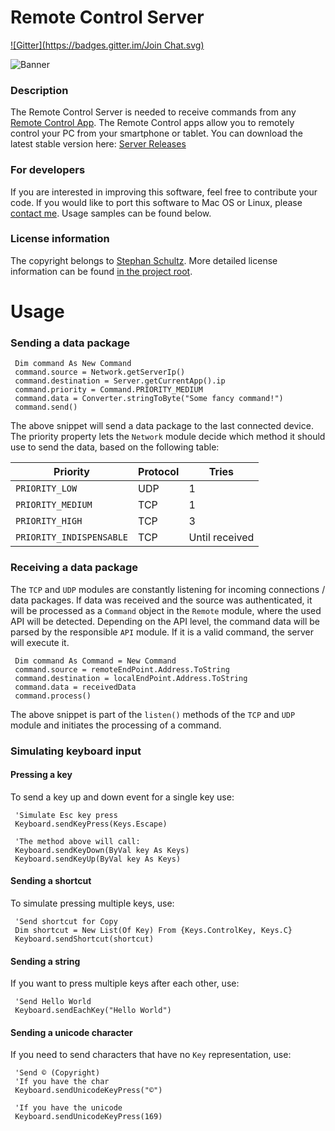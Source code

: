 Remote Control Server
===================
[![Gitter](https://badges.gitter.im/Join Chat.svg)](https://gitter.im/cxulo/RemoteControlServer?utm_source=badge&utm_medium=badge&utm_campaign=pr-badge)

![Banner](http://remote-control-collection.com/files/posts/server_gui_advanced.png "Remote Control Collection")

### Description
The Remote Control Server is needed to receive commands from any [Remote Control App](http://remote-control-collection.com/). The Remote Control apps allow you to remotely control your PC from your smartphone or tablet. You can download the latest stable version here: [Server Releases](https://github.com/Steppschuh/RemoteControlServer/releases)

### For developers
If you are interested in improving this software, feel free to contribute your code. If you would like to port this software to Mac OS or Linux, please [contact me](http://steppschuh.net/?contact). Usage samples can be found below.

### License information
The copyright belongs to [Stephan Schultz](http://steppschuh.net/). More detailed license information can be found [in the project root](https://github.com/Steppschuh/RemoteControlServer/blob/master/LICENSE).




Usage
===================

### Sending a data package
 ```visualbasic
  Dim command As New Command
  command.source = Network.getServerIp()
  command.destination = Server.getCurrentApp().ip
  command.priority = Command.PRIORITY_MEDIUM
  command.data = Converter.stringToByte("Some fancy command!")
  command.send()
 ```
The above snippet will send a data package to the last connected device. The priority property lets the `Network` module decide which method it should use to send the data, based on the following table:

Priority | Protocol | Tries
--- | --- | ---
`PRIORITY_LOW` | UDP | 1
`PRIORITY_MEDIUM` | TCP | 1
`PRIORITY_HIGH` | TCP | 3
`PRIORITY_INDISPENSABLE` | TCP | Until received

### Receiving a data package
The `TCP` and `UDP` modules are constantly listening for incoming connections / data packages. If data was received and the source was authenticated, it will be processed as a `Command` object in the `Remote` module, where the used API will be detected. Depending on the API level, the command data will be parsed by the responsible `API` module. If it is a valid command, the server will execute it.

 ```visualbasic
  Dim command As Command = New Command
  command.source = remoteEndPoint.Address.ToString
  command.destination = localEndPoint.Address.ToString
  command.data = receivedData
  command.process()
 ```
The above snippet is part of the `listen()` methods of the `TCP` and `UDP` module and initiates the processing of a command.

### Simulating keyboard input
#### Pressing a key
To send a key up and down event for a single key use:
 ```visualbasic
  'Simulate Esc key press
  Keyboard.sendKeyPress(Keys.Escape)
  
  'The method above will call:
  Keyboard.sendKeyDown(ByVal key As Keys)
  Keyboard.sendKeyUp(ByVal key As Keys)
 ```
#### Sending a shortcut
To simulate pressing multiple keys, use:
 ```visualbasic
  'Send shortcut for Copy
  Dim shortcut = New List(Of Key) From {Keys.ControlKey, Keys.C}
  Keyboard.sendShortcut(shortcut)
 ```
#### Sending a string
If you want to press multiple keys after each other, use:
 ```visualbasic
  'Send Hello World
  Keyboard.sendEachKey("Hello World")
 ```
#### Sending a unicode character
If you need to send characters that have no `Key` representation, use:
 ```visualbasic
  'Send © (Copyright)
  'If you have the char
  Keyboard.sendUnicodeKeyPress("©")
  
  'If you have the unicode
  Keyboard.sendUnicodeKeyPress(169)
 ```
